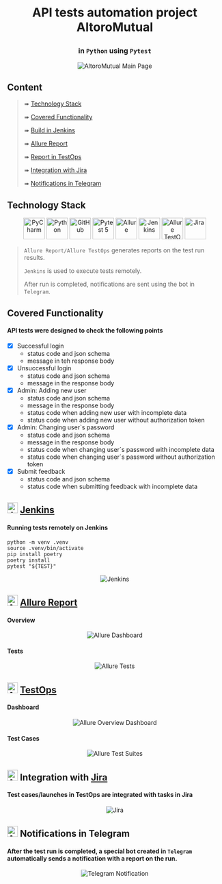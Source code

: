 # <p align="center"> API tests automation project AltoroMutual </p>
### <p align="center"> in <code>Python</code> using <code>Pytest</code> </p>
<p align="center">
<img title="AltoroMutual Main Page" src="images/screenshots/altoroMutual.png">
</p>

##  Content

> ➠ [Technology Stack](#technology-stack)
>
> ➠ [Covered Functionality](#covered-functionality)
>
> ➠ [Build in Jenkins](#running-tests-remotely-on-jenkins)
>
> ➠ [Allure Report](#overview)
> 
> ➠ [Report in TestOps](#dashboard)
> 
> ➠ [Integration with Jira](#test-caseslaunches-in-testops-are-integrated-with-tasks-in-jira)
>
> ➠ [Notifications in Telegram](#after-the-test-run-is-completed-a-special-bot-created-in-codetelegramcode-automatically-sends-a-notification-with-a-report-on-the-run)

  
## Technology Stack

<p align="center">
<a href="https://www.jetbrains.com/pycharm/"><img src="images/logo/pycharm.svg" width="50" height="50"  alt="PyCharm"/></a>
<a href="https://www.python.com/"><img src="images/logo/python.svg" width="50" height="50"  alt="Python"/></a>
<a href="https://github.com/"><img src="images/logo/github-2.svg" width="50" height="50"  alt="GitHub"/></a>
<a href="https://docs.pytest.org/"><img src="images/logo/pytest.svg" width="50" height="50"  alt="Pytest 5"/></a>
<a href="https://github.com/allure-framework/allure2"><img src="images/logo/allure.svg" width="50" height="50"  alt="Allure"/></a>
<a href="https://www.jenkins.io/"><img src="images/logo/jenkins.svg" width="50" height="50"  alt="Jenkins"/></a>
<a href="https://qameta.io/"><img src="images/logo/allure_TO.svg" width="50" height="50"  alt="Allure TestOps"/></a>  
<a href="https://www.atlassian.com/ru/software/jira/"><img src="images/logo/jira.svg" width="50" height="50"  alt="Jira"/></a>  
</p>

> <code>Allure Report/Allure TestOps</code> generates reports on the test run results.
>
> <code>Jenkins</code> is used to execute tests remotely.
> 
> After run is completed, notifications are sent using the bot in <code>Telegram</code>.

## Covered Functionality
#### API tests were designed to check the following points

- [x] Successful login
  - status code and json schema
  - message in teh response body
- [x] Unsuccessful login
  - status code and json schema
  - message in the response body
- [x] Admin: Adding new user
  - status code and json schema
  - message in the response body
  - status code when adding new user with incomplete data
  - status code when adding new user without authorization token
- [x] Admin: Changing user`s password
  - status code and json schema
  - message in the response body
  - status code when changing user`s password with incomplete data
  - status code when changing user`s password without authorization token
- [x] Submit feedback
  - status code and json schema
  - status code when submitting feedback with incomplete data

## <img src="images/logo/jenkins.svg" width="25" height="25"  alt="Jenkins"/></a> <a target="_blank" href="https://jenkins.autotests.cloud/job/C11-voronirina-diploma-altoro-api/"> Jenkins </a>
#### Running tests remotely on Jenkins

```
python -m venv .venv
source .venv/bin/activate
pip install poetry 
poetry install
pytest "${TEST}"
```
<p align="center">
<img title="Jenkins" src="images/screenshots/jenkins.png">
</p>

## <img src="images/logo/allure.svg" width="25" height="25"  alt="Allure"/></a> <a target="_blank" href="https://jenkins.autotests.cloud/job/C11-voronirina-diploma-altoro-api/45/allure/">Allure Report</a>

####  Overview
<p align="center">
<img title="Allure Dashboard" src="images/screenshots/allure_report_overview.png">
</p>


#### Tests 
<p align="center">
<img title="Allure Tests" src="images/screenshots/allure_report_tests.png">
</p>

## <img src="images/logo/allure_TO.svg" width="25" height="25"  alt="Allure"/></a> <a target="_blank" href="https://allure.autotests.cloud/launch/38956/">TestOps</a>
####  Dashboard
<p align="center">
<img title="Allure Overview Dashboard" src="images/screenshots/TO_dashboards.png">
</p>

####  Test Cases
<p align="center">
<img title="Allure Test Suites" src="images/screenshots/TO_suites.png">
</p>

## <img src="images/logo/jira.svg" width="25" height="25"  alt="Allure"/></a> Integration with <a target="_blank" href="https://jira.autotests.cloud/browse/HOMEWORK-1219">Jira</a>
#### Test cases/launches in TestOps are integrated with tasks in Jira
<p align="center">
<img title="Jira" src="images/screenshots/jira.png">
</p>

## <img src="images/logo/telegram.svg" width="25" height="25"  alt="Allure"/></a> Notifications in Telegram
#### After the test run is completed, a special bot created in <code>Telegram</code> automatically sends a notification with a report on the run.

<p align="center">
<img title="Telegram Notification" src="images/screenshots/telegram.png" >
</p>

